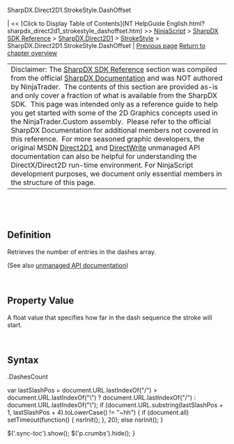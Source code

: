 ﻿










 


SharpDX.Direct2D1.StrokeStyle.DashOffset







| &lt;&lt; [Click to Display Table of Contents](NT HelpGuide English.html?sharpdx_direct2d1_strokestyle_dashoffset.htm) &gt;&gt;
 [NinjaScript](ninjascript.htm) &gt; [SharpDX SDK Reference](sharpdx_sdk_reference.htm) &gt; [SharpDX.Direct2D1](sharpdx_direct2d1.htm) &gt; [StrokeStyle](sharpdx_direct2d1_strokestyle.htm) &gt;
SharpDX.Direct2D1.StrokeStyle.DashOffset | [Previous page](sharpdx_direct2d1_strokestyle_dashescount.htm)
[Return to chapter overview](sharpdx_direct2d1_strokestyle.htm)












|  |
| --- |
| Disclaimer: The [SharpDX SDK Reference](sharpdx_sdk_reference.htm) section was compiled from the official [SharpDX Documentation](http://sharpdx.org/) and was NOT authored by NinjaTrader.  The contents of this section are provided as-is and only cover a fraction of what is available from the SharpDX SDK.  This page was intended only as a reference guide to help you get started with some of the 2D Graphics concepts used in the NinjaTrader.Custom assembly.  Please refer to the official SharpDX Documentation for additional members not covered in this reference.  For more seasoned graphic developers, the original MSDN [Direct2D1](https://msdn.microsoft.com/en-us/library/windows/desktop/dd370990.aspx) and [DirectWrite](https://msdn.microsoft.com/en-us/library/windows/desktop/dd368038.aspx) unmanaged API documentation can also be helpful for understanding the DirectX/Direct2D run-time environment. For NinjaScript development purposes, we document only essential members in the structure of this page. |



 


 


Definition
----------


Retrieves the number of entries in the dashes array. 


(See also [unmanaged API documentation](https://msdn.microsoft.com/en-us/library/dd372234.aspx))


 


Property Value
--------------


A float value that specifies how far in the dash sequence the stroke will start. 


 


Syntax
------


<strokestyle>.DashesCount





 
 var lastSlashPos = document.URL.lastIndexOf("/") &gt; document.URL.lastIndexOf("\\") ? document.URL.lastIndexOf("/") : document.URL.lastIndexOf("\\");
 if (document.URL.substring(lastSlashPos + 1, lastSlashPos + 4).toLowerCase() != "~hh") {
 if (document.all) setTimeout(function() {
 nsrInit();
 }, 20);
 else nsrInit();
 }
 
 
 $('.sync-toc').show();
 $('p.crumbs').hide();
 }
 
 
 



</strokestyle>